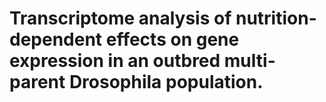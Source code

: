 # Transcriptome analysis of nutrition-dependent effects on gene expression in an outbred multi-parent Drosophila population.
